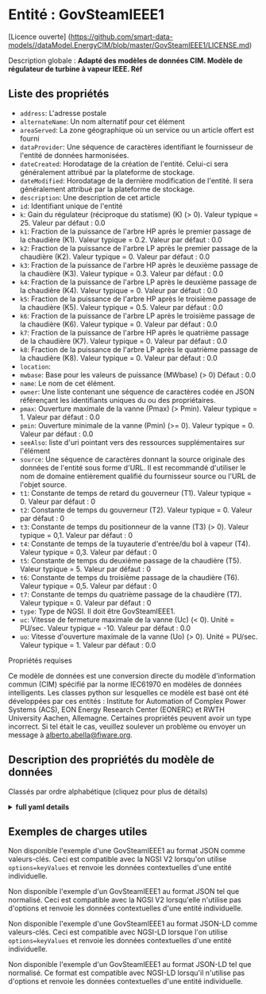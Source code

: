 Entité : GovSteamIEEE1  
======================  
[Licence ouverte] (https://github.com/smart-data-models//dataModel.EnergyCIM/blob/master/GovSteamIEEE1/LICENSE.md)  
Description globale : **Adapté des modèles de données CIM. Modèle de régulateur de turbine à vapeur IEEE.  Réf**  

## Liste des propriétés  

- `address`: L'adresse postale  - `alternateName`: Un nom alternatif pour cet élément  - `areaServed`: La zone géographique où un service ou un article offert est fourni  - `dataProvider`: Une séquence de caractères identifiant le fournisseur de l'entité de données harmonisées.  - `dateCreated`: Horodatage de la création de l'entité. Celui-ci sera généralement attribué par la plateforme de stockage.  - `dateModified`: Horodatage de la dernière modification de l'entité. Il sera généralement attribué par la plateforme de stockage.  - `description`: Une description de cet article  - `id`: Identifiant unique de l'entité  - `k`: Gain du régulateur (réciproque du statisme) (K) (> 0).  Valeur typique = 25. Valeur par défaut : 0.0  - `k1`: Fraction de la puissance de l'arbre HP après le premier passage de la chaudière (K1).  Valeur typique = 0.2. Valeur par défaut : 0.0  - `k2`: Fraction de la puissance de l'arbre LP après le premier passage de la chaudière (K2).  Valeur typique = 0. Valeur par défaut : 0.0  - `k3`: Fraction de la puissance de l'arbre HP après le deuxième passage de la chaudière (K3).  Valeur typique = 0.3. Valeur par défaut : 0.0  - `k4`: Fraction de la puissance de l'arbre LP après le deuxième passage de la chaudière (K4).  Valeur typique = 0. Valeur par défaut : 0.0  - `k5`: Fraction de la puissance de l'arbre HP après le troisième passage de la chaudière (K5).  Valeur typique = 0.5. Valeur par défaut : 0.0  - `k6`: Fraction de la puissance de l'arbre LP après le troisième passage de la chaudière (K6).  Valeur typique = 0. Valeur par défaut : 0.0  - `k7`: Fraction de la puissance de l'arbre HP après le quatrième passage de la chaudière (K7).  Valeur typique = 0. Valeur par défaut : 0.0  - `k8`: Fraction de la puissance de l'arbre LP après le quatrième passage de la chaudière (K8).  Valeur typique = 0. Valeur par défaut : 0.0  - `location`:   - `mwbase`: Base pour les valeurs de puissance (MWbase) (> 0) Défaut : 0.0  - `name`: Le nom de cet élément.  - `owner`: Une liste contenant une séquence de caractères codée en JSON référençant les identifiants uniques du ou des propriétaires.  - `pmax`: Ouverture maximale de la vanne (Pmax) (> Pmin).  Valeur typique = 1. Valeur par défaut : 0.0  - `pmin`: Ouverture minimale de la vanne (Pmin) (>= 0).  Valeur typique = 0. Valeur par défaut : 0.0  - `seeAlso`: liste d'uri pointant vers des ressources supplémentaires sur l'élément  - `source`: Une séquence de caractères donnant la source originale des données de l'entité sous forme d'URL. Il est recommandé d'utiliser le nom de domaine entièrement qualifié du fournisseur source ou l'URL de l'objet source.  - `t1`: Constante de temps de retard du gouverneur (T1).  Valeur typique = 0. Valeur par défaut : 0  - `t2`: Constante de temps du gouverneur (T2).  Valeur typique = 0. Valeur par défaut : 0  - `t3`: Constante de temps du positionneur de la vanne (T3) (> 0).  Valeur typique = 0,1. Valeur par défaut : 0  - `t4`: Constante de temps de la tuyauterie d'entrée/du bol à vapeur (T4).  Valeur typique = 0,3. Valeur par défaut : 0  - `t5`: Constante de temps du deuxième passage de la chaudière (T5).  Valeur typique = 5. Valeur par défaut : 0  - `t6`: Constante de temps du troisième passage de la chaudière (T6).  Valeur typique = 0,5. Valeur par défaut : 0  - `t7`: Constante de temps du quatrième passage de la chaudière (T7).  Valeur typique = 0. Valeur par défaut : 0  - `type`: Type de NGSI. Il doit être GovSteamIEEE1.  - `uc`: Vitesse de fermeture maximale de la vanne (Uc) (< 0).  Unité = PU/sec.  Valeur typique = -10. Valeur par défaut : 0.0  - `uo`: Vitesse d'ouverture maximale de la vanne (Uo) (> 0).  Unité = PU/sec.  Valeur typique = 1. Valeur par défaut : 0.0    
Propriétés requises  
Ce modèle de données est une conversion directe du modèle d'information commun (CIM) spécifié par la norme IEC61970 en modèles de données intelligents. Les classes python sur lesquelles ce modèle est basé ont été développées par ces entités : Institute for Automation of Complex Power Systems (ACS), EON Energy Research Center (EONERC) et RWTH University Aachen, Allemagne. Certaines propriétés peuvent avoir un type incorrect. Si tel était le cas, veuillez soulever un problème ou envoyer un message à alberto.abella@fiware.org.  
## Description des propriétés du modèle de données  
Classés par ordre alphabétique (cliquez pour plus de détails)  
<details><summary><strong>full yaml details</strong></summary>    
```yaml  
GovSteamIEEE1:    
  description: 'Adapted from CIM data models. IEEE steam turbine governor model.  Ref'    
  properties:    
    address:    
      description: 'The mailing address'    
      properties:    
        addressCountry:    
          description: 'Property. The country. For example, Spain. Model:''https://schema.org/addressCountry'''    
          type: string    
        addressLocality:    
          description: 'Property. The locality in which the street address is, and which is in the region. Model:''https://schema.org/addressLocality'''    
          type: string    
        addressRegion:    
          description: 'Property. The region in which the locality is, and which is in the country. Model:''https://schema.org/addressRegion'''    
          type: string    
        areaServed:    
          description: 'Property. The geographic area where a service or offered item is provided. Model:''https://schema.org/areaServed'''    
          type: string    
        postOfficeBoxNumber:    
          description: 'Property. The post office box number for PO box addresses. For example, Spain. Model:''https://schema.org/postOfficeBoxNumber'''    
          type: string    
        postalCode:    
          description: 'Property. The postal code. For example, Spain. Model:''https://schema.org/https://schema.org/postalCode'''    
          type: string    
        streetAddress:    
          description: 'Property. The street address. Model:''https://schema.org/streetAddress'''    
          type: string    
      type: Property    
      x-ngsi:    
        model: https://schema.org/address    
    alternateName:    
      description: 'An alternative name for this item'    
      type: Property    
    areaServed:    
      description: 'The geographic area where a service or offered item is provided'    
      type: Property    
      x-ngsi:    
        model: https://schema.org/Text    
    dataProvider:    
      description: 'A sequence of characters identifying the provider of the harmonised data entity.'    
      type: Property    
    dateCreated:    
      description: 'Entity creation timestamp. This will usually be allocated by the storage platform.'    
      format: date-time    
      type: Property    
    dateModified:    
      description: 'Timestamp of the last modification of the entity. This will usually be allocated by the storage platform.'    
      format: date-time    
      type: Property    
    description:    
      description: 'A description of this item'    
      type: Property    
    id:    
      anyOf: &govsteamieee1_-_properties_-_owner_-_items_-_anyof    
        - description: 'Property. Identifier format of any NGSI entity'    
          maxLength: 256    
          minLength: 1    
          pattern: ^[\w\-\.\{\}\$\+\*\[\]`|~^@!,:\\]+$    
          type: string    
        - description: 'Property. Identifier format of any NGSI entity'    
          format: uri    
          type: string    
      description: 'Unique identifier of the entity'    
      type: Property    
    k:    
      description: 'Governor gain (reciprocal of droop) (K) (> 0).  Typical Value = 25. Default: 0.0'    
      type: number    
      x-ngsi:    
        model: https://schema.org/Number    
    k1:    
      description: 'Fraction of HP shaft power after first boiler pass (K1).  Typical Value = 0.2. Default: 0.0'    
      type: number    
      x-ngsi:    
        model: https://schema.org/Number    
    k2:    
      description: 'Fraction of LP shaft power after first boiler pass (K2).  Typical Value = 0. Default: 0.0'    
      type: number    
      x-ngsi:    
        model: https://schema.org/Number    
    k3:    
      description: 'Fraction of HP shaft power after second boiler pass (K3).  Typical Value = 0.3. Default: 0.0'    
      type: number    
      x-ngsi:    
        model: https://schema.org/Number    
    k4:    
      description: 'Fraction of LP shaft power after second boiler pass (K4).  Typical Value = 0. Default: 0.0'    
      type: number    
      x-ngsi:    
        model: https://schema.org/Number    
    k5:    
      description: 'Fraction of HP shaft power after third boiler pass (K5).  Typical Value = 0.5. Default: 0.0'    
      type: number    
      x-ngsi:    
        model: https://schema.org/Number    
    k6:    
      description: 'Fraction of LP shaft power after third boiler pass (K6).  Typical Value = 0. Default: 0.0'    
      type: number    
      x-ngsi:    
        model: https://schema.org/Number    
    k7:    
      description: 'Fraction of HP shaft power after fourth boiler pass (K7).  Typical Value = 0. Default: 0.0'    
      type: number    
      x-ngsi:    
        model: https://schema.org/Number    
    k8:    
      description: 'Fraction of LP shaft power after fourth boiler pass (K8).  Typical Value = 0. Default: 0.0'    
      type: number    
      x-ngsi:    
        model: https://schema.org/Number    
    location:    
      $id: https://geojson.org/schema/Geometry.json    
      $schema: "http://json-schema.org/draft-07/schema#"    
      oneOf:    
        - properties:    
            bbox:    
              items:    
                type: number    
              minItems: 4    
              type: array    
            coordinates:    
              items:    
                type: number    
              minItems: 2    
              type: array    
            type:    
              enum:    
                - Point    
              type: string    
          required:    
            - type    
            - coordinates    
          title: 'GeoJSON Point'    
          type: object    
        - properties:    
            bbox:    
              items:    
                type: number    
              minItems: 4    
              type: array    
            coordinates:    
              items:    
                items:    
                  type: number    
                minItems: 2    
                type: array    
              minItems: 2    
              type: array    
            type:    
              enum:    
                - LineString    
              type: string    
          required:    
            - type    
            - coordinates    
          title: 'GeoJSON LineString'    
          type: object    
        - properties:    
            bbox:    
              items:    
                type: number    
              minItems: 4    
              type: array    
            coordinates:    
              items:    
                items:    
                  items:    
                    type: number    
                  minItems: 2    
                  type: array    
                minItems: 4    
                type: array    
              type: array    
            type:    
              enum:    
                - Polygon    
              type: string    
          required:    
            - type    
            - coordinates    
          title: 'GeoJSON Polygon'    
          type: object    
        - properties:    
            bbox:    
              items:    
                type: number    
              minItems: 4    
              type: array    
            coordinates:    
              items:    
                items:    
                  type: number    
                minItems: 2    
                type: array    
              type: array    
            type:    
              enum:    
                - MultiPoint    
              type: string    
          required:    
            - type    
            - coordinates    
          title: 'GeoJSON MultiPoint'    
          type: object    
        - properties:    
            bbox:    
              items:    
                type: number    
              minItems: 4    
              type: array    
            coordinates:    
              items:    
                items:    
                  items:    
                    type: number    
                  minItems: 2    
                  type: array    
                minItems: 2    
                type: array    
              type: array    
            type:    
              enum:    
                - MultiLineString    
              type: string    
          required:    
            - type    
            - coordinates    
          title: 'GeoJSON MultiLineString'    
          type: object    
        - properties:    
            bbox:    
              items:    
                type: number    
              minItems: 4    
              type: array    
            coordinates:    
              items:    
                items:    
                  items:    
                    items:    
                      type: number    
                    minItems: 2    
                    type: array    
                  minItems: 4    
                  type: array    
                type: array    
              type: array    
            type:    
              enum:    
                - MultiPolygon    
              type: string    
          required:    
            - type    
            - coordinates    
          title: 'GeoJSON MultiPolygon'    
          type: object    
      title: 'GeoJSON Geometry'    
    mwbase:    
      description: 'Base for power values (MWbase) (> 0) Default: 0.0'    
      type: number    
      x-ngsi:    
        model: https://schema.org/Number    
    name:    
      description: 'The name of this item.'    
      type: Property    
    owner:    
      description: 'A List containing a JSON encoded sequence of characters referencing the unique Ids of the owner(s)'    
      items:    
        anyOf: *govsteamieee1_-_properties_-_owner_-_items_-_anyof    
        description: 'Property. Unique identifier of the entity'    
      type: Property    
    pmax:    
      description: 'Maximum valve opening (Pmax) (> Pmin).  Typical Value = 1. Default: 0.0'    
      type: number    
      x-ngsi:    
        model: https://schema.org/Number    
    pmin:    
      description: 'Minimum valve opening (Pmin) (>= 0).  Typical Value = 0. Default: 0.0'    
      type: number    
      x-ngsi:    
        model: https://schema.org/Number    
    seeAlso:    
      description: 'list of uri pointing to additional resources about the item'    
      oneOf:    
        - items:    
            - format: uri    
              type: string    
          minItems: 1    
          type: array    
        - format: uri    
          type: string    
      type: Property    
    source:    
      description: 'A sequence of characters giving the original source of the entity data as a URL. Recommended to be the fully qualified domain name of the source provider, or the URL to the source object.'    
      type: Property    
    t1:    
      description: 'Governor lag time constant (T1).  Typical Value = 0. Default: 0'    
      type: number    
      x-ngsi:    
        model: https://schema.org/Number    
    t2:    
      description: 'Governor lead time constant (T2).  Typical Value = 0. Default: 0'    
      type: number    
      x-ngsi:    
        model: https://schema.org/Number    
    t3:    
      description: 'Valve positioner time constant (T3) (> 0).  Typical Value = 0.1. Default: 0'    
      type: number    
      x-ngsi:    
        model: https://schema.org/Number    
    t4:    
      description: 'Inlet piping/steam bowl time constant (T4).  Typical Value = 0.3. Default: 0'    
      type: number    
      x-ngsi:    
        model: https://schema.org/Number    
    t5:    
      description: 'Time constant of second boiler pass (T5).  Typical Value = 5. Default: 0'    
      type: number    
      x-ngsi:    
        model: https://schema.org/Number    
    t6:    
      description: 'Time constant of third boiler pass (T6).  Typical Value = 0.5. Default: 0'    
      type: number    
      x-ngsi:    
        model: https://schema.org/Number    
    t7:    
      description: 'Time constant of fourth boiler pass (T7).  Typical Value = 0. Default: 0'    
      type: number    
      x-ngsi:    
        model: https://schema.org/Number    
    type:    
      description: 'NGSI type. It has to be GovSteamIEEE1'    
      enum:    
        - GovSteamIEEE1    
      type: Property    
    uc:    
      description: 'Maximum valve closing velocity (Uc) (< 0).  Unit = PU/sec.  Typical Value = -10. Default: 0.0'    
      type: number    
      x-ngsi:    
        model: https://schema.org/Number    
    uo:    
      description: 'Maximum valve opening velocity (Uo) (> 0).  Unit = PU/sec.  Typical Value = 1. Default: 0.0'    
      type: number    
      x-ngsi:    
        model: https://schema.org/Number    
  required: []    
  type: object    
```  
</details>    
## Exemples de charges utiles  
Non disponible l'exemple d'une GovSteamIEEE1 au format JSON comme valeurs-clés. Ceci est compatible avec la NGSI V2 lorsqu'on utilise `options=keyValues` et renvoie les données contextuelles d'une entité individuelle.  
Non disponible l'exemple d'un GovSteamIEEE1 au format JSON tel que normalisé. Ceci est compatible avec la NGSI V2 lorsqu'elle n'utilise pas d'options et renvoie les données contextuelles d'une entité individuelle.  
Non disponible l'exemple d'une GovSteamIEEE1 au format JSON-LD comme valeurs-clés. Ceci est compatible avec NGSI-LD lorsque l'on utilise `options=keyValues` et renvoie les données contextuelles d'une entité individuelle.  
Non disponible l'exemple d'un GovSteamIEEE1 au format JSON-LD tel que normalisé. Ce format est compatible avec NGSI-LD lorsqu'il n'utilise pas d'options et renvoie les données contextuelles d'une entité individuelle.  
